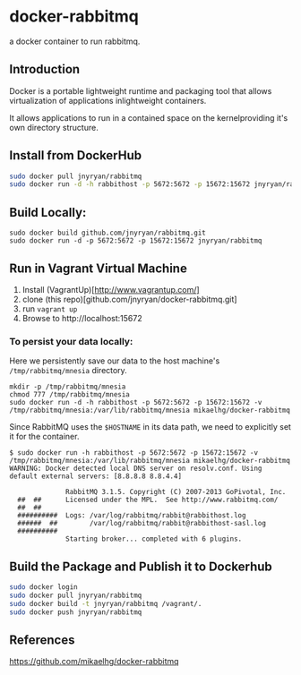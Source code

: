# docker-rabbitmq
a docker container to run rabbitmq.

## Introduction
Docker is a portable lightweight runtime and packaging tool that allows
virtualization of applications inlightweight containers.

It allows applications to run in a contained space on the kernelproviding it's
own directory structure.  

## Install from DockerHub

``` bash
sudo docker pull jnyryan/rabbitmq
sudo docker run -d -h rabbithost -p 5672:5672 -p 15672:15672 jnyryan/rabbitmq
```

## Build Locally:

```
sudo docker build github.com/jnyryan/rabbitmq.git
sudo docker run -d -p 5672:5672 -p 15672:15672 jnyryan/rabbitmq
```

## Run in Vagrant Virtual Machine

1. Install (VagrantUp)[http://www.vagrantup.com/]
2. clone (this repo)[github.com/jnyryan/docker-rabbitmq.git]
3. run ```vagrant up```
4. Browse to http://localhost:15672

### To persist your data locally:

Here we persistently save our data to the host machine's ``/tmp/rabbitmq/mnesia`` directory.

    mkdir -p /tmp/rabbitmq/mnesia
    chmod 777 /tmp/rabbitmq/mnesia
    sudo docker run -d -h rabbithost -p 5672:5672 -p 15672:15672 -v /tmp/rabbitmq/mnesia:/var/lib/rabbitmq/mnesia mikaelhg/docker-rabbitmq

Since RabbitMQ uses the ``$HOSTNAME`` in its data path, we need to explicitly set it for the container.

    $ sudo docker run -h rabbithost -p 5672:5672 -p 15672:15672 -v /tmp/rabbitmq/mnesia:/var/lib/rabbitmq/mnesia mikaelhg/docker-rabbitmq
    WARNING: Docker detected local DNS server on resolv.conf. Using default external servers: [8.8.8.8 8.8.4.4]

                  RabbitMQ 3.1.5. Copyright (C) 2007-2013 GoPivotal, Inc.
      ##  ##      Licensed under the MPL.  See http://www.rabbitmq.com/
      ##  ##
      ##########  Logs: /var/log/rabbitmq/rabbit@rabbithost.log
      ######  ##        /var/log/rabbitmq/rabbit@rabbithost-sasl.log
      ##########
                  Starting broker... completed with 6 plugins.


## Build the Package and Publish it to Dockerhub

``` bash
sudo docker login
sudo docker pull jnyryan/rabbitmq
sudo docker build -t jnyryan/rabbitmq /vagrant/.
sudo docker push jnyryan/rabbitmq
```


## References

https://github.com/mikaelhg/docker-rabbitmq
